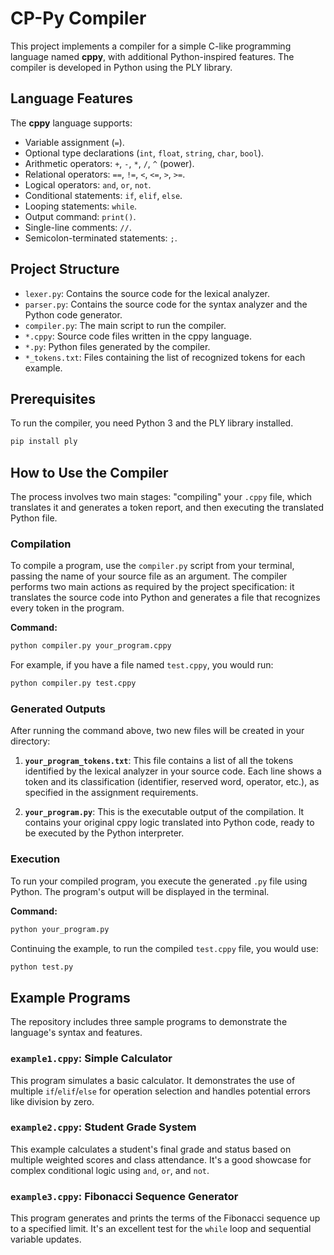 # CP-Py Compiler

This project implements a compiler for a simple C-like programming language named **cppy**, with additional Python-inspired features. The compiler is developed in Python using the PLY library.

## Language Features

The **cppy** language supports:
-   Variable assignment (`=`).
-   Optional type declarations (`int`, `float`, `string`, `char`, `bool`).
-   Arithmetic operators: `+`, `-`, `*`, `/`, `^` (power).
-   Relational operators: `==`, `!=`, `<`, `<=`, `>`, `>=`.
-   Logical operators: `and`, `or`, `not`.
-   Conditional statements: `if`, `elif`, `else`.
-   Looping statements: `while`.
-   Output command: `print()`.
-   Single-line comments: `//`.
-   Semicolon-terminated statements: `;`.

## Project Structure

-   `lexer.py`: Contains the source code for the lexical analyzer.
-   `parser.py`: Contains the source code for the syntax analyzer and the Python code generator.
-   `compiler.py`: The main script to run the compiler.
-   `*.cppy`: Source code files written in the cppy language.
-   `*.py`: Python files generated by the compiler.
-   `*_tokens.txt`: Files containing the list of recognized tokens for each example.

## Prerequisites

To run the compiler, you need Python 3 and the PLY library installed.

```bash
pip install ply
```

## How to Use the Compiler

The process involves two main stages: "compiling" your `.cppy` file, which translates it and generates a token report, and then executing the translated Python file.

### Compilation

To compile a program, use the `compiler.py` script from your terminal, passing the name of your source file as an argument. The compiler performs two main actions as required by the project specification: it translates the source code into Python and generates a file that recognizes every token in the program.

**Command:**
```bash
python compiler.py your_program.cppy
```
For example, if you have a file named `test.cppy`, you would run:
```bash
python compiler.py test.cppy
```

### Generated Outputs

After running the command above, two new files will be created in your directory:

1.  **`your_program_tokens.txt`**: This file contains a list of all the tokens identified by the lexical analyzer in your source code. Each line shows a token and its classification (identifier, reserved word, operator, etc.), as specified in the assignment requirements.

2.  **`your_program.py`**: This is the executable output of the compilation. It contains your original cppy logic translated into Python code, ready to be executed by the Python interpreter.

### Execution

To run your compiled program, you execute the generated `.py` file using Python. The program's output will be displayed in the terminal.

**Command:**
```bash
python your_program.py
```
Continuing the example, to run the compiled `test.cppy` file, you would use:
```bash
python test.py
```

## Example Programs

The repository includes three sample programs to demonstrate the language's syntax and features.

### `example1.cppy`: Simple Calculator

This program simulates a basic calculator. It demonstrates the use of multiple `if`/`elif`/`else` for operation selection and handles potential errors like division by zero.

### `example2.cppy`: Student Grade System

This example calculates a student's final grade and status based on multiple weighted scores and class attendance. It's a good showcase for complex conditional logic using `and`, `or`, and `not`.

### `example3.cppy`: Fibonacci Sequence Generator

This program generates and prints the terms of the Fibonacci sequence up to a specified limit. It's an excellent test for the `while` loop and sequential variable updates.
